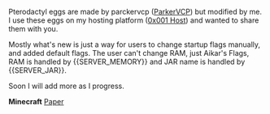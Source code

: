 Pterodactyl eggs are made by parckervcp ([ParkerVCP](https://github.com/parkervcp/eggs)) but modified by me. I use these eggs on my hosting platform ([0x001 Host](https://0x001.cloud)) and wanted to share them with you.

Mostly what's new is just a way for users to change startup flags manually, and added default flags. The user can't change RAM, just Aikar's Flags, RAM is handled by {{SERVER_MEMORY}} and JAR name is handled by {{SERVER_JAR}}.

Soon I will add more as I progress.

**Minecraft**
[Paper](https://github.com/infectedw/pterodactyl-eggs/blob/main/minecraft/egg-paper.json)
